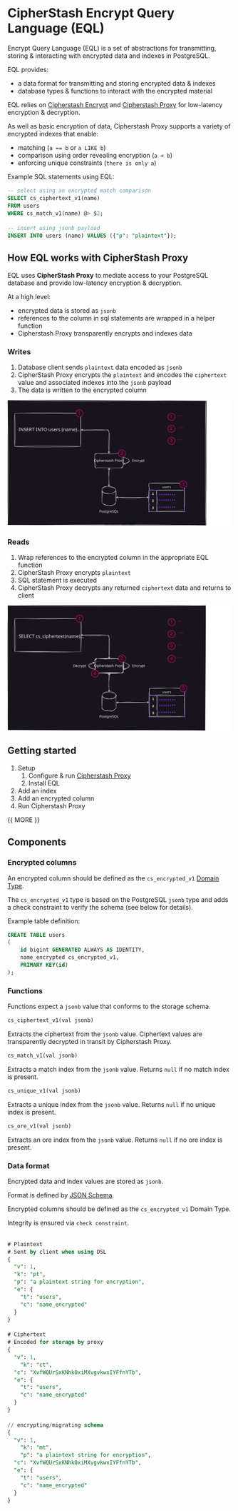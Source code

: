 # CipherStash Encrypt Query Language (EQL)


Encrypt Query Language (EQL) is a set of abstractions for transmitting, storing & interacting with encrypted data and indexes in PostgreSQL.

EQL provides:

- a data format for transmitting and storing encrypted data & indexes
- database types & functions to interact with the encrypted material

EQL relies on [Cipherstash Encrypt](https://cipherstash.com/docs/getting-started/cipherstash-encrypt) and [Cipherstash Proxy](https://cipherstash.com/docs/getting-started/cipherstash-proxy) for low-latency encryption & decryption.

As well as basic encryption of data, Cipherstash Proxy supports a variety of encrypted indexes that enable:

- matching (`a == b` or `a LIKE b`)
- comparison using order revealing encryption (`a < b`)
- enforcing unique constraints (`there is only a`)


Example SQL statements using EQL:
```SQL
-- select using an encrypted match comparison
SELECT cs_ciphertext_v1(name)
FROM users
WHERE cs_match_v1(name) @> $2;

-- insert using jsonb payload
INSERT INTO users (name) VALUES ({"p": "plaintext"});
```



## How EQL works with CipherStash Proxy

EQL uses **CipherStash Proxy** to mediate access to your PostgreSQL database and provide low-latency encryption & decryption.

At a high level:

- encrypted data is stored as `jsonb`
- references to the column in sql statements are wrapped in a helper function
- Cipherstash Proxy transparently encrypts and indexes data



### Writes

1. Database client sends `plaintext` data encoded as `jsonb`
2. CipherStash Proxy encrypts the `plaintext` and encodes the `ciphertext` value and associated indexes into the `jsonb` payload
3. The data is written to the encrypted column


![Insert](/diagrams/overview-insert.drawio.svg)



### Reads

1. Wrap references to the encrypted column in the appropriate EQL function
3. CipherStash Proxy encrypts `plaintext`
4. SQL statement is executed
5. CipherStash Proxy decrypts any returned `ciphertext` data and returns to client


![Select](/diagrams/overview-select.drawio.svg)


## Getting started


1. Setup
    1. Configure & run [Cipherstash Proxy](https://cipherstash.com/docs/getting-started/cipherstash-proxy)
    2. Install EQL
2. Add an index
3. Add an encrypted column
6. Run Cipherstash Proxy


{{ MORE }}



## Components

### Encrypted columns

An encrypted column should be defined as the `cs_encrypted_v1` [Domain Type](https://www.postgresql.org/docs/current/domains.html).

The `cs_encrypted_v1` type is based on the PostgreSQL `jsonb` type and adds a check constraint to verify the schema (see below for details).

Example table definition:
```SQL
CREATE TABLE users
(
    id bigint GENERATED ALWAYS AS IDENTITY,
    name_encrypted cs_encrypted_v1,
    PRIMARY KEY(id)
);
```


### Functions

Functions expect a `jsonb` value that conforms to the storage schema.


```SQL
cs_ciphertext_v1(val jsonb)
```
Extracts the ciphertext from the `jsonb` value.
Ciphertext values are transparently decrypted in transit by Cipherstash Proxy.


```SQL
cs_match_v1(val jsonb)
```
Extracts a match index from the `jsonb` value.
Returns `null` if no match index is present.


```SQL
cs_unique_v1(val jsonb)
```
Extracts a unique index from the `jsonb` value.
Returns `null` if no unique index is present.


```SQL
cs_ore_v1(val jsonb)
```
Extracts an ore index from the `jsonb` value.
Returns `null` if no ore index is present.



### Data format

Encrypted data and index values are stored as `jsonb`.

Format is defined by [JSON Schema](https://github.com/cipherstash/cipherstash-suite/blob/main/packages/cipherstash-migrator/sql/payload.schema.json).

Encrypted columns should be defined as the `cs_encrypted_v1` Domain Type.

Integrity is ensured via `check constraint`.

```sql

# Plaintext
# Sent by client when using DSL
{
  "v": 1,
  "k": "pt",
  "p": "a plaintext string for encryption",
  "e": {
    "t": "users",
    "c": "name_encrypted"
  }
}

# Ciphertext
# Encoded for storage by proxy
{
  "v": 1,
	"k": "ct",
  "c": "XvfWQUrSxKNhkOxiMXvgvkwxIYFfnYTb",
  "e": {
    "t": "users",
    "c": "name_encrypted"
  }
}

// encrypting/migrating schema
{
  "v": 1,
	"k": "mt",
	"p": "a plaintext string for encryption",
  "c": "XvfWQUrSxKNhkOxiMXvgvkwxIYFfnYTb",
  "e": {
    "t": "users",
    "c": "name_encrypted"
  }
}
```



